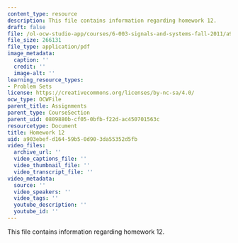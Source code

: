 ```yaml
---
content_type: resource
description: This file contains information regarding homework 12.
draft: false
file: /ol-ocw-studio-app/courses/6-003-signals-and-systems-fall-2011/a903ebefd16459b50d903da55352d5fb_MIT6_003F11_hw12.pdf
file_size: 266131
file_type: application/pdf
image_metadata:
  caption: ''
  credit: ''
  image-alt: ''
learning_resource_types:
- Problem Sets
license: https://creativecommons.org/licenses/by-nc-sa/4.0/
ocw_type: OCWFile
parent_title: Assignments
parent_type: CourseSection
parent_uid: 0809880b-cf05-0bfb-f22d-ac450701563c
resourcetype: Document
title: Homework 12
uid: a903ebef-d164-59b5-0d90-3da55352d5fb
video_files:
  archive_url: ''
  video_captions_file: ''
  video_thumbnail_file: ''
  video_transcript_file: ''
video_metadata:
  source: ''
  video_speakers: ''
  video_tags: ''
  youtube_description: ''
  youtube_id: ''
---
```

This file contains information regarding homework 12.